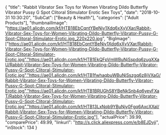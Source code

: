 {
	"title": "Rabbit Vibrator Sex Toys for Women Vibrating Dildo Butterfly Vibrator Pussy G Spot Clitoral Stimulator Erotic Sex Toys",
	"date": "2018-10-31 10:30:20",
	"SubCat": ["Beauty & Health"],
	"categories": ["Adult Products"],
	"thumbnailImage": "https://ae01.alicdn.com/kf/HTB18EbCqntYBeNjy1Xdq6xXyVXar/Rabbit-Vibrator-Sex-Toys-for-Women-Vibrating-Dildo-Butterfly-Vibrator-Pussy-G-Spot-Clitoral-Stimulator-Erotic.jpg_220x220.jpg",
	"BigImage": ["https://ae01.alicdn.com/kf/HTB18EbCqntYBeNjy1Xdq6xXyVXar/Rabbit-Vibrator-Sex-Toys-for-Women-Vibrating-Dildo-Butterfly-Vibrator-Pussy-G-Spot-Clitoral-Stimulator-Erotic.jpg","https://ae01.alicdn.com/kf/HTB1EkQFpVmWBuNjSspdq6zugXXaU/Rabbit-Vibrator-Sex-Toys-for-Women-Vibrating-Dildo-Butterfly-Vibrator-Pussy-G-Spot-Clitoral-Stimulator-Erotic.jpg","https://ae01.alicdn.com/kf/HTB1fwhaqbuWBuNjSszgq6z8jVXaG/Rabbit-Vibrator-Sex-Toys-for-Women-Vibrating-Dildo-Butterfly-Vibrator-Pussy-G-Spot-Clitoral-Stimulator-Erotic.jpg","https://ae01.alicdn.com/kf/HTB1BRUGhS8YBeNkSnb4q6yevFXaT/Rabbit-Vibrator-Sex-Toys-for-Women-Vibrating-Dildo-Butterfly-Vibrator-Pussy-G-Spot-Clitoral-Stimulator-Erotic.jpg","https://ae01.alicdn.com/kf/HTB13LxNqb9YBuNjy0Fgq6AxcXXal/Rabbit-Vibrator-Sex-Toys-for-Women-Vibrating-Dildo-Butterfly-Vibrator-Pussy-G-Spot-Clitoral-Stimulator-Erotic.jpg"],
	"actualPrice": 39.99,
	"comparePrice": 49.99,
	"linkurl": "http://s.click.aliexpress.com/e/b8EJDvji",
	"inStock": 134
}
